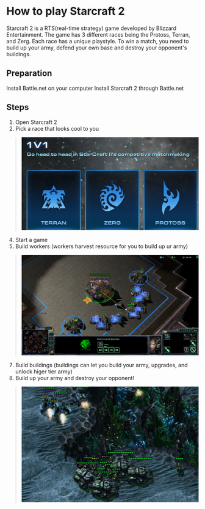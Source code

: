 # How to play Starcraft 2
Starcraft 2 is a RTS(real-time strategy) game developed by Blizzard Entertainment. The game has 3 different races being the Protoss, Terran, and Zerg. Each race has a unique playstyle. To win a match, you need to build up your army, defend your own base and destroy your opponent's buildings.
## Preparation
Install Battle.net on your computer
Install Starcraft 2 through Battle.net
## Steps
1. Open Starcraft 2
2. Pick a race that looks cool to you
> ![races](races.png)
4. Start a game
5. Build workers (workers harvest resource for you to build up ur army)
> ![game](game.png)
7. Build buildings (buildings can let you build your army, upgrades, and unlock higer tier army)
8. Build up your army and destroy your opponent!
> ![army](army.png)
